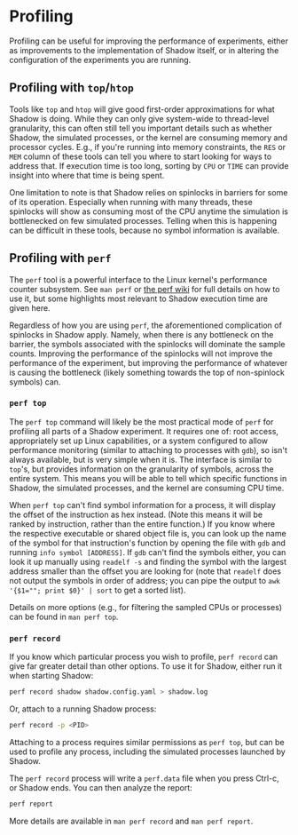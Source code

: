 # Profiling

Profiling can be useful for improving the performance of experiments, either as
improvements to the implementation of Shadow itself, or in altering the
configuration of the experiments you are running.

## Profiling with `top`/`htop`

Tools like `top` and `htop` will give good first-order approximations for what
Shadow is doing. While they can only give system-wide to thread-level
granularity, this can often still tell you important details such as whether
Shadow, the simulated processes, or the kernel are consuming memory and
processor cycles. E.g., if you're running into memory constraints, the `RES` or
`MEM` column of these tools can tell you where to start looking for ways to
address that. If execution time is too long, sorting by `CPU` or `TIME` can
provide insight into where that time is being spent.

One limitation to note is that Shadow relies on spinlocks in barriers for some
of its operation. Especially when running with many threads, these spinlocks
will show as consuming most of the CPU anytime the simulation is bottlenecked
on few simulated processes. Telling when this is happening can be difficult in
these tools, because no symbol information is available.

## Profiling with `perf`

The `perf` tool is a powerful interface to the Linux kernel's performance
counter subsystem. See `man perf` or [the perf
wiki](https://perf.wiki.kernel.org/index.php/Tutorial) for full details on how
to use it, but some highlights most relevant to Shadow execution time are given
here.

Regardless of how you are using `perf`, the aforementioned complication of
spinlocks in Shadow apply. Namely, when there is any bottleneck on the barrier,
the symbols associated with the spinlocks will dominate the sample
counts. Improving the performance of the spinlocks will not improve the
performance of the experiment, but improving the performance of whatever is
causing the bottleneck (likely something towards the top of non-spinlock
symbols) can.

### `perf top`

The `perf top` command will likely be the most practical mode of
`perf` for profiling all parts of a Shadow experiment. It requires one
of: root access, appropriately set up Linux capabilities, or a system
configured to allow performance monitoring (similar to attaching to
processes with `gdb`), so isn't always available, but is very simple
when it is. The interface is similar to `top`'s, but provides
information on the granularity of symbols, across the entire
system. This means you will be able to tell which specific functions
in Shadow, the simulated processes, and the kernel are consuming CPU
time.

When `perf top` can't find symbol information for a process, it will display
the offset of the instruction as hex instead. (Note this means it will be
ranked by instruction, rather than the entire function.) If you know where the
respective executable or shared object file is, you can look up the name of the
symbol for that instruction's function by opening the file with `gdb` and
running `info symbol [ADDRESS]`. If `gdb` can't find the symbols either, you
can look it up manually using `readelf -s` and finding the symbol with the
largest address smaller than the offset you are looking for (note that
`readelf` does not output the symbols in order of address; you can pipe the
output to `awk '{$1=""; print $0}' | sort` to get a sorted list).

Details on more options (e.g., for filtering the sampled CPUs or processes) can
be found in `man perf top`.

### `perf record`

If you know which particular process you wish to profile, `perf record` can
give far greater detail than other options. To use it for Shadow, either run it
when starting Shadow:

```bash
perf record shadow shadow.config.yaml > shadow.log
```

Or, attach to a running Shadow process:

```bash
perf record -p <PID>
```

Attaching to a process requires similar permissions as `perf top`, but can be
used to profile any process, including the simulated processes launched by
Shadow.

The `perf record` process will write a `perf.data` file when you press Ctrl-c,
or Shadow ends. You can then analyze the report:

```bash
perf report
```

More details are available in `man perf record` and `man perf report`.

